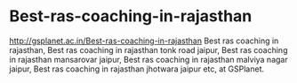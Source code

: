 # Best-ras-coaching-in-rajasthan
http://gsplanet.ac.in/Best-ras-coaching-in-rajasthan Best ras coaching in rajasthan, Best ras coaching in rajasthan tonk road jaipur, Best ras coaching in rajasthan mansarovar jaipur, Best ras coaching in rajasthan malviya nagar jaipur, Best ras coaching in rajasthan jhotwara jaipur etc, at GSPlanet.
